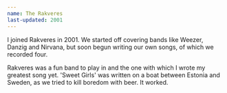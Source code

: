 ```yaml
---
name: The Rakveres
last-updated: 2001
---
```


I joined Rakveres in 2001. We started off covering bands like Weezer, Danzig and Nirvana, but soon begun writing our own songs, of which we recorded four.

Rakveres was a fun band to play in and the one with which I wrote my greatest song yet. 'Sweet Girls' was written on a boat between Estonia and Sweden, as we tried to kill boredom with beer. It worked.